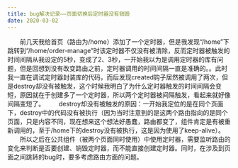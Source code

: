```yaml
---
title: bug解决记录——页面切换后定时器没有销毁
date: 2020-03-02
---
```



&emsp;&emsp;前几天我给首页（路由为/home）添加了一个定时器，但是我发现“/home”下跳转到“/home/order-manage”时该定时器不仅没有被清除，反而定时器被触发的时间间隔从我设定的5秒，变成了2、3秒，一开始我以为是调用定时器的库有问题，但是回想到没有改变路由之前，定时器调用的时间间隔一直是准确的。。此时我一直在调试定时器封装库的代码，而后发现created钩子居然被调用了两次，但是destroy却没有被触发，这个时候我明白了为什么定时器触发的时间间隔会变短，原因就在于创建多了一个定时器，所以两个定时器被间隔触发，看起来就好像间隔变短了。
&emsp;&emsp;destroy却没有被触发的原因：一开始我定位的是在同个页面下，destroy中的代码没有被执行（因为当时注意到的是这两个路由指向的是同个页面，只是内容不同，现在想来这个想法好愚蠢，路由都变了，组件肯定是有被重新调用的，至于/home下的destroy没有被执行，这是因为使用了keep-alive）。
&emsp;&emsp;所以之后在公共组件（被两个页面同时使用）中使用定时器，需要监听路由的变化来判断是否要创建、销毁定时器，而不能直接创建定时器。同时，在涉及到页面之间跳转的bug时，要多考虑路由方面的问题。